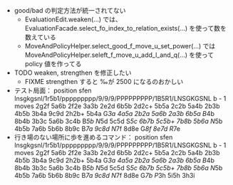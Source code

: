 * good/bad の判定方法が統一されてない
  * EvaluationEdit.weaken(...) では、EvaluationFacade.select_fo_index_to_relation_exists(...) を使って数を数えている
  * MoveAndPolicyHelper.select_good_f_move_u_set_power(...) では MoveAndPolicyHelper.seleft_f_move_u_add_l_and_q(...) を使って policy 値を作ってる
* TODO weaken, strengthen を修正したい
    * FIXME strengthen すると ‰が 2500 になるのおかしい
* テスト局面： position sfen lnsgkgsnl/1r5b1/ppppppppp/9/9/9/PPPPPPPPP/1B5R1/LNSGKGSNL b - 1 moves 2g2f 5a6b 2f2e 3a3b 2e2d 6b5b 2d2c+ 5b5a 2c2b 5a4b 2b3b 4b5b 3b4a 9c9d 2h2b+ 5b4a G*3a 4a5a 2b2a 5a6b 2a3b 6b5a B*4b 8b4b 3b3c 5a6b 3c4b B*5b N*5d 5c5d S*5c 6b7b 5c5b+ 7b8b 5b6a N*5b 4b5b 7a6b 5b6b 8b9c B*7a 9c8d N*7f 8d8e G*8f 8e7d R*7e
* 行き場のない場所に歩を進めるコマンド： position sfen lnsgkgsnl/1r5b1/ppppppppp/9/9/9/PPPPPPPPP/1B5R1/LNSGKGSNL b - 1 moves 2g2f 5a6b 2f2e 3a3b 2e2d 6b5b 2d2c+ 5b5a 2c2b 5a4b 2b3b 4b5b 3b4a 9c9d 2h2b+ 5b4a G*3a 4a5a 2b2a 5a6b 2a3b 6b5a B*4b 8b4b 3b3c 5a6b 3c4b B*5b N*5d 5c5d S*5c 6b7b 5c5b+ 7b8b 5b6a N*5b 4b5b 7a6b 5b6b 8b9c B*7a 9c8d N*7f 8d8e G*7b P*3h 5i5h 3h3i
